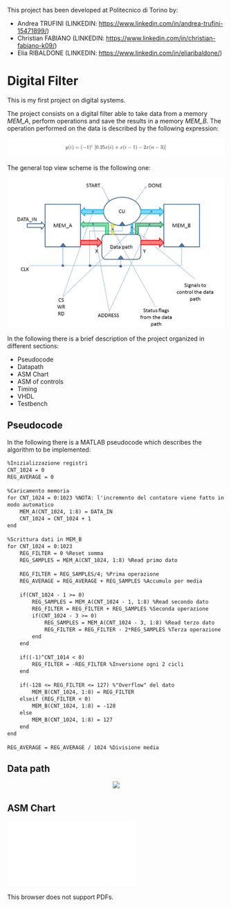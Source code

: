 This project has been developed at Politecnico di Torino by:
 - Andrea TRUFINI    (LINKEDIN: https://www.linkedin.com/in/andrea-trufini-15471899/)
 - Christian FABIANO (LINKEDIN: https://www.linkedin.com/in/christian-fabiano-k09/)
 - Elia RIBALDONE    (LINKEDIN: https://www.linkedin.com/in/eliaribaldone/)

# Digital Filter

This is my first project on digital systems.

The project consists on a digital filter able to take data from a memory *MEM_A*, perform operations and save the results in a memory *MEM_B*.
The operation performed on the data is described by the following expression:
<p align="center"><img src="./Report/formula.png" /></p>

The general top view scheme is the following one:
<p align="center"><img src="./Report/top_view.png" /></p>

In the following there is a brief description of the project organized in different sections:
- Pseudocode
- Datapath
- ASM Chart
- ASM of controls
- Timing
- VHDL
- Testbench

## Pseudocode
In the following there is a MATLAB pseudocode which describes the algorithm to be implemented:
```
%Inizializzazione registri
CNT_1024 = 0
REG_AVERAGE = 0

%Caricamento memoria
for CNT_1024 = 0:1023 %NOTA: l'incremento del contatore viene fatto in modo automatico
    MEM_A(CNT_1024, 1:8) = DATA_IN
    CNT_1024 = CNT_1024 + 1
end

%Scrittura dati in MEM_B
for CNT_1024 = 0:1023
    REG_FILTER = 0 %Reset somma
    REG_SAMPLES = MEM_A(CNT_1024, 1:8) %Read primo dato
    
    REG_FILTER = REG_SAMPLES/4; %Prima operazione
    REG_AVERAGE = REG_AVERAGE + REG_SAMPLES %Accumulo per media
    
    if(CNT_1024 - 1 >= 0)
        REG_SAMPLES = MEM_A(CNT_1024 - 1, 1:8) %Read secondo dato
        REG_FILTER = REG_FILTER + REG_SAMPLES %Seconda operazione
        if(CNT_1024 - 3 >= 0)
            REG_SAMPLES = MEM_A(CNT_1024 - 3, 1:8) %Read terzo dato
            REG_FILTER = REG_FILTER - 2*REG_SAMPLES %Terza operazione
        end
    end
    
    if((-1)^CNT_1014 < 0)
        REG_FILTER = -REG_FILTER %Inversione ogni 2 cicli
    end
    
    if(-128 <= REG_FILTER <= 127) %"Overflow" del dato
        MEM_B(CNT_1024, 1:8) = REG_FILTER
    elseif (REG_FILTER < 0)
        MEM_B(CNT_1024, 1:8) = -128
    else
        MEM_B(CNT_1024, 1:8) = 127
    end
end

REG_AVERAGE = REG_AVERAGE / 1024 %Divisione media
```

## Data path

<p align="center"><img src="./Report/Datapath_2.png" /></p>

## ASM Chart

<object data="ASM_CHART.pdf" type="application/pdf" width="60%" height="auto">
    <embed src="ASM_CHART.pdf">
        <p>This browser does not support PDFs. </p>
    </embed>
</object>



